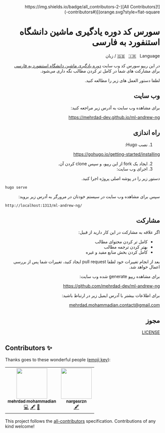 <div dir=rtl align="right">
<!-- ALL-CONTRIBUTORS-BADGE:START - Do not remove or modify this section -->
[![All Contributors](https://img.shields.io/badge/all_contributors-2-orange.svg?style=flat-square)](#contributors-)
<!-- ALL-CONTRIBUTORS-BADGE:END -->

# سورس کد دوره یادگیری ماشین دانشگاه استنفورد به فارسی

[🇬🇧](https://github.com/mehrdad-dev/ml-andrew-ng-code/blob/master/README-EN.md) &nbsp;
[🇮🇷](https://github.com/mehrdad-dev/ml-andrew-ng-code/blob/master/README.md) &nbsp;
 Language / زبان

در این ریپو سورس کد وب سایت [دوره یادگیری ماشین دانشگاه استنفورد به فارسی ](https://mehrdad-dev.github.io/ml-andrew-ng
)  برای مشارکت های شما در کامل تر کردن مطالب نگه داری می‌شود.

لطفا دستور العمل های زیر را مطالعه کنید.

## وب سایت
برای مشاهده وب سایت به آدرس زیر مراجعه کنید:

https://mehrdad-dev.github.io/ml-andrew-ng


## راه اندازی
1. نصب Hugo:


https://gohugo.io/getting-started/installing


2. ایجاد یک fork از این ریپو، و سپس clone کردن آن.
3. اجرای وب سایت:

دستور زیر را در پوشه اصلی پروژه اجرا کنید.
<div dir=ltr align="left">

```
hugo serve
```
</div>

سپس برای مشاهده وب سایت در سیستم خودتان در مرورگر به آدرس زیر بروید:

<div dir=ltr align="left">

```
http://localhost:1313/ml-andrew-ng/
```
</div>

## مشارکت
اگر علاقه به مشارکت در این کار دارید از قبیل:
- کامل تر کردن محتوای مطالب
- بهتر کردن ترجمه مطالب
- کامل کردن بخش منابع مفید و غیره

بعد از انجام تغییرات خود لطفا pull request ایجاد کنید،
تغییرات شما پس از بررسی اعمال خواهد شد.

برای مشاهده ریپو generate شده وب سایت:

https://github.com/mehrdad-dev/ml-andrew-ng

برای اطلاعات بیشتر با آدرس ایمیل زیر در ارتباط باشید:

[mehrdad.mohammadian.contact@gmail.com](mailto:mehrdad.mohammadian.contact@gmail.com)


## مجوز
[LICENSE](https://github.com/mehrdad-dev/ml-andrew-ng-code/blob/master/LICENSE)


</div>

## Contributors ✨

Thanks goes to these wonderful people ([emoji key](https://allcontributors.org/docs/en/emoji-key)):

<!-- ALL-CONTRIBUTORS-LIST:START - Do not remove or modify this section -->
<!-- prettier-ignore-start -->
<!-- markdownlint-disable -->
<table>
  <tr>
    <td align="center"><a href="https://github.com/mehrdad-dev"><img src="https://avatars2.githubusercontent.com/u/40211374?v=4" width="100px;" alt=""/><br /><sub><b>mehrdad mohammadian</b></sub></a><br /><a href="https://github.com/mehrdad-dev/ml-andrew-ng-code/commits?author=mehrdad-dev" title="Code">💻</a> <a href="#content-mehrdad-dev" title="Content">🖋</a> <a href="https://github.com/mehrdad-dev/ml-andrew-ng-code/pulls?q=is%3Apr+reviewed-by%3Amehrdad-dev" title="Reviewed Pull Requests">👀</a></td>
    <td align="center"><a href="http://nargesrzn.github.io/my-website"><img src="https://avatars3.githubusercontent.com/u/59249853?v=4" width="100px;" alt=""/><br /><sub><b>nargesrzn</b></sub></a><br /><a href="#content-nargesrzn" title="Content">🖋</a></td>
  </tr>
</table>

<!-- markdownlint-enable -->
<!-- prettier-ignore-end -->
<!-- ALL-CONTRIBUTORS-LIST:END -->

This project follows the [all-contributors](https://github.com/all-contributors/all-contributors) specification. Contributions of any kind welcome!